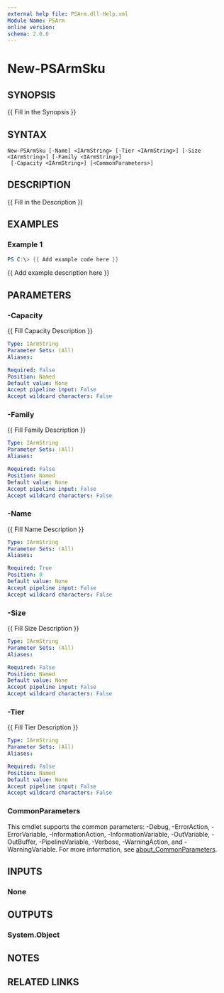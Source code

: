 ```yaml
---
external help file: PSArm.dll-Help.xml
Module Name: PSArm
online version:
schema: 2.0.0
---
```


# New-PSArmSku

## SYNOPSIS
{{ Fill in the Synopsis }}

## SYNTAX

```
New-PSArmSku [-Name] <IArmString> [-Tier <IArmString>] [-Size <IArmString>] [-Family <IArmString>]
 [-Capacity <IArmString>] [<CommonParameters>]
```

## DESCRIPTION
{{ Fill in the Description }}

## EXAMPLES

### Example 1
```powershell
PS C:\> {{ Add example code here }}
```

{{ Add example description here }}

## PARAMETERS

### -Capacity
{{ Fill Capacity Description }}

```yaml
Type: IArmString
Parameter Sets: (All)
Aliases:

Required: False
Position: Named
Default value: None
Accept pipeline input: False
Accept wildcard characters: False
```

### -Family
{{ Fill Family Description }}

```yaml
Type: IArmString
Parameter Sets: (All)
Aliases:

Required: False
Position: Named
Default value: None
Accept pipeline input: False
Accept wildcard characters: False
```

### -Name
{{ Fill Name Description }}

```yaml
Type: IArmString
Parameter Sets: (All)
Aliases:

Required: True
Position: 0
Default value: None
Accept pipeline input: False
Accept wildcard characters: False
```

### -Size
{{ Fill Size Description }}

```yaml
Type: IArmString
Parameter Sets: (All)
Aliases:

Required: False
Position: Named
Default value: None
Accept pipeline input: False
Accept wildcard characters: False
```

### -Tier
{{ Fill Tier Description }}

```yaml
Type: IArmString
Parameter Sets: (All)
Aliases:

Required: False
Position: Named
Default value: None
Accept pipeline input: False
Accept wildcard characters: False
```

### CommonParameters
This cmdlet supports the common parameters: -Debug, -ErrorAction, -ErrorVariable, -InformationAction, -InformationVariable, -OutVariable, -OutBuffer, -PipelineVariable, -Verbose, -WarningAction, and -WarningVariable. For more information, see [about_CommonParameters](http://go.microsoft.com/fwlink/?LinkID=113216).

## INPUTS

### None

## OUTPUTS

### System.Object
## NOTES

## RELATED LINKS
